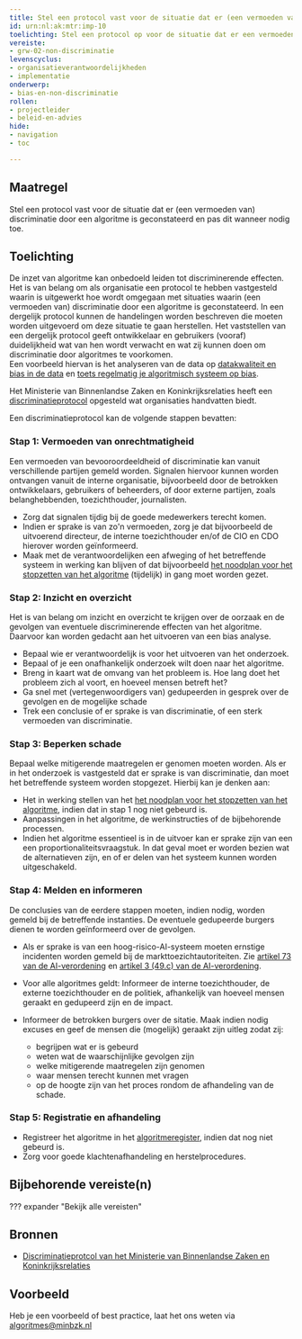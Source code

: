 ```yaml
---
title: Stel een protocol vast voor de situatie dat er (een vermoeden van) discriminatie door een algoritme is geconstateerd en pas dit wanneer nodig toe.
id: urn:nl:ak:mtr:imp-10
toelichting: Stel een protocol op voor de situatie dat er een vermoeden bestaat van discriminatie of als er geconstateerd wordt dat er sprake is van bevooroordeeldheid of discriminatie door een algoritme en pas dit protocol toe. 
vereiste: 
- grw-02-non-discriminatie
levenscyclus: 
- organisatieverantwoordelijkheden
- implementatie
onderwerp: 
- bias-en-non-discriminatie
rollen:
- projectleider
- beleid-en-advies
hide:
- navigation
- toc

---
```


<!-- tags -->

## Maatregel
Stel een protocol vast voor de situatie dat er (een vermoeden van) discriminatie door een algoritme is geconstateerd en pas dit wanneer nodig toe.

## Toelichting
De inzet van algoritme kan onbedoeld leiden tot discriminerende effecten. 
Het is van belang om als organisatie een protocol te hebben vastgesteld waarin is uitgewerkt hoe wordt omgegaan met situaties waarin (een vermoeden van) discriminatie door een algoritme is geconstateerd.
In een dergelijk protocol kunnen de handelingen worden beschreven die moeten worden uitgevoerd om deze situatie te gaan herstellen.
Het vaststellen van een dergelijk protocol geeft ontwikkelaar en gebruikers (vooraf) duidelijkheid wat van hen wordt verwacht en wat zij kunnen doen om discriminatie door algoritmes te voorkomen.  
Een voorbeeld hiervan is het analyseren van de data op [datakwaliteit en bias in de data](3-dat-01-datakwaliteit.md) en [toets regelmatig je algoritmisch systeem op bias](5-ver-02-biasanalyse.md). 

Het Ministerie van Binnenlandse Zaken en Koninkrijksrelaties heeft een [discriminatieprotocol](https://minbzk.github.io/discriminatieprotocol) opgesteld wat organisaties handvatten biedt.

Een discriminatieprotocol kan de volgende stappen bevatten:

### Stap 1: Vermoeden van onrechtmatigheid

Een vermoeden van bevooroordeeldheid of discriminatie kan vanuit verschillende partijen gemeld worden. 
Signalen hiervoor kunnen worden ontvangen vanuit de interne organisatie, bijvoorbeeld door de betrokken ontwikkelaars, gebruikers of beheerders, of door externe partijen, zoals belanghebbenden, toezichthouder, journalisten. 
  
  - Zorg dat signalen tijdig bij de goede medewerkers terecht komen. 
  - Indien er sprake is van zo'n vermoeden, zorg je dat bijvoorbeeld de uitvoerend directeur, de interne toezichthouder en/of de CIO en CDO hierover worden geïnformeerd. 
  - Maak met de verantwoordelijken een afweging of het betreffende systeem in werking kan blijven of dat bijvoorbeeld [het noodplan voor het stopzetten van het algoritme](4-owk-02-stopzetten-gebruik.md) (tijdelijk) in gang moet worden gezet. 

### Stap 2: Inzicht en overzicht

Het is van belang om inzicht en overzicht te krijgen over de oorzaak en de gevolgen van eventuele discriminerende effecten van het algoritme. 
Daarvoor kan worden gedacht aan het uitvoeren van een bias analyse.

  - Bepaal wie er verantwoordelijk is voor het uitvoeren van het onderzoek.
  - Bepaal of je een onafhankelijk onderzoek wilt doen naar het algoritme.
  - Breng in kaart wat de omvang van het probleem is. Hoe lang doet het probleem zich al voort, en hoeveel mensen betreft het?
  - Ga snel met (vertegenwoordigers van) gedupeerden in gesprek over de gevolgen en de mogelijke schade
  - Trek een conclusie of er sprake is van discriminatie, of een sterk vermoeden van discriminatie. 

### Stap 3: Beperken schade

Bepaal welke mitigerende maatregelen er genomen moeten worden. Als er in het onderzoek is vastgesteld dat er sprake is van discriminatie, dan moet het betreffende systeem worden stopgezet. Hierbij kan je denken aan:

   - Het in werking stellen van het [het noodplan voor het stopzetten van het algoritme](4-owk-02-stopzetten-gebruik.md), indien dat in stap 1 nog niet gebeurd is. 
   - Aanpassingen in het algoritme, de werkinstructies of de bijbehorende processen.
   - Indien het algoritme essentieel is in de uitvoer kan er sprake zijn van een een proportionaliteitsvraagstuk. In dat geval moet er worden bezien wat de alternatieven zijn, en of er delen van het systeem kunnen worden uitgeschakeld.
  
### Stap 4: Melden en informeren

De conclusies van de eerdere stappen moeten, indien nodig, worden gemeld bij de betreffende instanties. De eventuele gedupeerde burgers dienen te worden geïnformeerd over de gevolgen.

   - Als er sprake is van een hoog-risico-AI-systeem moeten ernstige incidenten worden gemeld bij de markttoezichtautoriteiten. Zie [artikel 73 van de AI-verordening](https://eur-lex.europa.eu/legal-content/NL/TXT/HTML/?uri=OJ:L_202401689#d1e7117-1-1) en [artikel 3 (49.c) van de AI-verordening](https://eur-lex.europa.eu/legal-content/NL/TXT/HTML/?uri=OJ:L_202401689#d1e2093-1-1).
   - Voor alle algoritmes geldt: Informeer de interne toezichthouder, de externe toezichthouder en de politiek, afhankelijk van hoeveel mensen geraakt en gedupeerd zijn en de impact. 
   - Informeer de betrokken burgers over de sitatie. Maak indien nodig excuses en geef de mensen die (mogelijk) geraakt zijn uitleg zodat zij:
     
       - begrijpen wat er is gebeurd
       - weten wat de waarschijnlijke gevolgen zijn
       - welke mitigerende maatregelen zijn genomen
       - waar mensen terecht kunnen met vragen
       - op de hoogte zijn van het proces rondom de afhandeling van de schade.
        
### Stap 5: Registratie en afhandeling

  - Registreer het algoritme in het [algoritmeregister](https://algoritmes.overheid.nl/nl), indien dat nog niet gebeurd is.
  - Zorg voor goede klachtenafhandeling en herstelprocedures. 

## Bijbehorende vereiste(n)
<!-- Hier volgt een lijst met vereisten op basis van de in de metadata ingevulde vereiste -->

<!-- Let op! onderstaande regel met 'list_vereisten_on_maatregelen_page' niet weghalen! Deze maakt automatisch een lijst van bijbehorende verseisten op basis van de metadata  -->
??? expander "Bekijk alle vereisten"
    <!-- list_vereisten_on_maatregelen_page -->

## Bronnen 
<!-- Vul hier de relevante bronnen in voor deze maatregel -->
- [Discriminatieprotcol van het Ministerie van Binnenlandse Zaken en Koninkrijksrelaties](https://minbzk.github.io/discriminatieprotocol/)

## Voorbeeld
<!-- Voeg hier een voorbeeld toe, door er bijvoorbeeld naar te verwijzen -->

Heb je een voorbeeld of best practice, laat het ons weten via [algoritmes@minbzk.nl](mailto:algoritmes@minbzk.nl)
